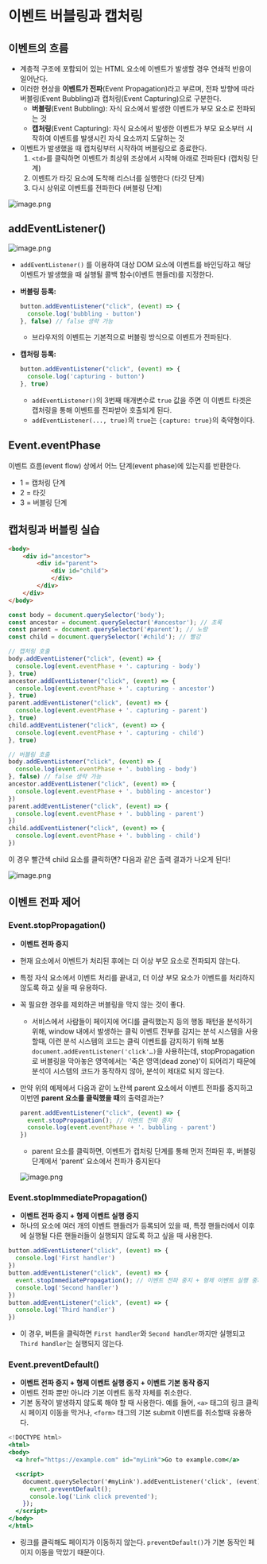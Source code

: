 # 이벤트 버블링과 캡처링
## 이벤트의 흐름

- 계층적 구조에 포함되어 있는 HTML 요소에 이벤트가 발생할 경우 연쇄적 반응이 일어난다.
- 이러한 현상을 **이벤트가 전파**(Event Propagation)라고 부르며, 전파 방향에 따라 버블링(Event Bubbling)과 캡처링(Event Capturing)으로 구분한다.
    - **버블링**(Event Bubbling): 자식 요소에서 발생한 이벤트가 부모 요소로 전파되는 것
    - **캡처링**(Event Capturing): 자식 요소에서 발생한 이벤트가 부모 요소부터 시작하여 이벤트를 발생시킨 자식 요소까지 도달하는 것
- 이벤트가 발생했을 때 캡처링부터 시작하여 버블링으로 종료한다.
    1. `<td>`를 클릭하면 이벤트가 최상위 조상에서 시작해 아래로 전파된다 (캡처링 단계)
    2. 이벤트가 타깃 요소에 도착해 리스너를 실행한다 (타깃 단계)
    3. 다시 상위로 이벤트를 전파한다 (버블링 단계)

![image.png]()

## addEventListener()

![image.png]()

- `addEventListener()` 를 이용하여 대상 DOM 요소에 이벤트를 바인딩하고 해당 이벤트가 발생했을 때 실행될 콜백 함수(이벤트 핸들러)를 지정한다.
- **버블링 등록:**
    
    ```jsx
    button.addEventListener("click", (event) => {
      console.log('bubbling - button')
    }, false) // false 생략 가능
    ```
    
    - 브라우저의 이벤트는 기본적으로 버블링 방식으로 이벤트가 전파된다.
- **캡처링 등록:**
    
    ```jsx
    button.addEventListener("click", (event) => {
      console.log('capturing - button')
    }, true)
    ```
    
    - `addEventListener()`의 3번째 매개변수로 `true` 값을 주면 이 이벤트 타겟은 캡처링을 통해 이벤트를 전파받아 호출되게 된다.
    - `addEventListener(..., true)`의 `true`는 `{capture: true}`의 축약형이다.

## Event.eventPhase

이벤트 흐름(event flow) 상에서 어느 단계(event phase)에 있는지를 반환한다.

- 1 = 캡처링 단계
- 2 = 타깃
- 3 = 버블링 단계

## 캡처링과 버블링 실습

```html
<body>
	<div id="ancestor">
		<div id="parent">
			<div id="child">
			</div>
		</div>
	</div>
</body>
```

```jsx
const body = document.querySelector('body');
const ancestor = document.querySelector('#ancestor'); // 초록
const parent = document.querySelector('#parent'); // 노랑
const child = document.querySelector('#child'); // 빨강

// 캡처링 호출
body.addEventListener("click", (event) => {
  console.log(event.eventPhase + '. capturing - body')
}, true)
ancestor.addEventListener("click", (event) => {
  console.log(event.eventPhase + '. capturing - ancestor')
}, true)
parent.addEventListener("click", (event) => {
  console.log(event.eventPhase + '. capturing - parent')
}, true)
child.addEventListener("click", (event) => {
  console.log(event.eventPhase + '. capturing - child')
}, true)

// 버블링 호출
body.addEventListener("click", (event) => {
  console.log(event.eventPhase + '. bubbling - body')
}, false) // false 생략 가능
ancestor.addEventListener("click", (event) => {
  console.log(event.eventPhase + '. bubbling - ancestor')
})
parent.addEventListener("click", (event) => {
  console.log(event.eventPhase + '. bubbling - parent')
})
child.addEventListener("click", (event) => {
  console.log(event.eventPhase + '. bubbling - child')
})
```

이 경우 빨간색 child 요소를 클릭하면? 다음과 같은 출력 결과가 나오게 된다!

![image.png]()

## 이벤트 전파 제어

### Event.stopPropagation()

- **이벤트 전파 중지**
- 현재 요소에서 이벤트가 처리된 후에는 더 이상 부모 요소로 전파되지 않는다.
- 특정 자식 요소에서 이벤트 처리를 끝내고, 더 이상 부모 요소가 이벤트를 처리하지 않도록 하고 싶을 때 유용하다.
- 꼭 필요한 경우를 제외하곤 버블링을 막지 않는 것이 좋다.
    - 서비스에서 사람들이 페이지에 어디를 클릭했는지 등의 행동 패턴을 분석하기 위해, window 내에서 발생하는 클릭 이벤트 전부를 감지는 분석 시스템을 사용할때, 이런 분석 시스템의 코드는 클릭 이벤트를 감지하기 위해 보통 `document.addEventListener('click'…)`을 사용하는데, stopPropagation로 버블링을 막아놓은 영역에서는 '죽은 영역(dead zone)'이 되어리기 때문에 분석이 시스템의 코드가 동작하지 않아, 분석이 제대로 되지 않는다.
- 만약 위의 예제에서 다음과 같이 노란색 parent 요소에서 이벤트 전파를 중지하고 이번엔 **parent 요소를 클릭했을 때**의 출력결과는?

  ```jsx
  parent.addEventListener("click", (event) => {
    event.stopPropagation(); // 이벤트 전파 중지
    console.log(event.eventPhase + '. bubbling - parent')
  })
  ```

  - parent 요소를 클릭하면, 이벤트가 캡처링 단계를 통해 먼저 전파된 후, 버블링 단계에서 ‘parent’ 요소에서 전파가 중지된다

  ![image.png]()

### Event.stopImmediatePropagation()

- **이벤트 전파 중지 + 형제 이벤트 실행 중지**
- 하나의 요소에 여러 개의 이벤트 핸들러가 등록되어 있을 때, 특정 핸들러에서 이후에 실행될 다른 핸들러들이 실행되지 않도록 하고 싶을 때 사용한다.

```jsx
button.addEventListener("click", (event) => {
  console.log('First handler')
})
button.addEventListener("click", (event) => {
  event.stopImmediatePropagation(); // 이벤트 전파 중지 + 형제 이벤트 실행 중지
  console.log('Second handler')
})
button.addEventListener("click", (event) => {
  console.log('Third handler')
})
```

- 이 경우, 버튼을 클릭하면 `First handler`와 `Second handler`까지만 실행되고 `Third handler`는 실행되지 않는다.

### Event.preventDefault()

- **이벤트 전파 중지 + 형제 이벤트 실행 중지 + 이벤트 기본 동작 중지**
- 이벤트 전파 뿐만 아니라 기본 이벤트 동작 자체를 취소한다.
- 기본 동작이 발생하지 않도록 해야 할 때 사용한다. 예를 들어, `<a>` 태그의 링크 클릭 시 페이지 이동을 막거나, `<form>` 태그의 기본 submit 이벤트를 취소할때 유용하다.

```jsx
<!DOCTYPE html>
<html>
<body>
  <a href="https://example.com" id="myLink">Go to example.com</a>

  <script>
    document.querySelector('#myLink').addEventListener('click', (event) => {
      event.preventDefault();
      console.log('Link click prevented');
    });
  </script>
</body>
</html>

```

- 링크를 클릭해도 페이지가 이동하지 않는다. `preventDefault()`가 기본 동작인 페이지 이동을 막았기 때문이다.
